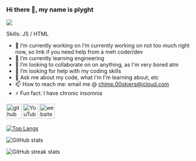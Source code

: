 ### Hi there 👋, my name is plyght
![](https://plyght.github.io/fgdfdg.jpeg)


Skills: JS / HTML

- 🔭 I’m currently working on I’m currently working on not too much right now, so lmk if you need help from a meh coder/dev 
- 🌱 I’m currently learning engineering 
- 👯 I’m looking to collaborate on on anything, as I'm very bored atm 
- 🤔 I’m looking for help with my coding skills 
- 💬 Ask me about my code, what i'm I'm learning about, etc 
- 📫 How to reach me: email me @ chimp.00skiers@icloud.com 
- ⚡ Fun fact:  I have chronic insomnia 


[<img src='https://cdn.jsdelivr.net/npm/simple-icons@3.0.1/icons/github.svg' alt='github' height='40'>](https://github.com/plyght)  [<img src='https://cdn.jsdelivr.net/npm/simple-icons@3.0.1/icons/youtube.svg' alt='YouTube' height='40'>](https://www.youtube.com/channel/UCvpdv0TzX8N8-hP8RnIr2bg)  [<img src='https://cdn.jsdelivr.net/npm/simple-icons@3.0.1/icons/icloud.svg' alt='website' height='40'>](https://plyght.github.io)  

[![Top Langs](https://github-readme-stats.vercel.app/api/top-langs/?username=plyght&theme=dark)](https://github.com/anuraghazra/github-readme-stats)

![GitHub stats](https://github-readme-stats.vercel.app/api?username=plyght&show_icons=true&theme=dark)  

![GitHub streak stats](https://streak-stats.demolab.com/?user=plyght&theme=dark)  

